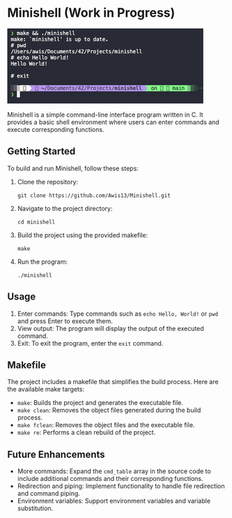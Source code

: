 # Minishell (Work in Progress)
![](001.png)

Minishell is a simple command-line interface program written in C. It provides a basic shell environment where users can enter commands and execute corresponding functions.

## Getting Started
To build and run Minishell, follow these steps:

1. Clone the repository:
   ```shell
   git clone https://github.com/Awis13/Minishell.git
   ```

2. Navigate to the project directory:
   ```shell
   cd minishell
   ```

3. Build the project using the provided makefile:
   ```shell
   make
   ```

4. Run the program:
   ```shell
   ./minishell
   ```

## Usage
1. Enter commands: Type commands such as `echo Hello, World!` or `pwd` and press Enter to execute them.
2. View output: The program will display the output of the executed command.
3. Exit: To exit the program, enter the `exit` command.

## Makefile
The project includes a makefile that simplifies the build process. Here are the available make targets:

- `make`: Builds the project and generates the executable file.
- `make clean`: Removes the object files generated during the build process.
- `make fclean`: Removes the object files and the executable file.
- `make re`: Performs a clean rebuild of the project.

## Future Enhancements
- More commands: Expand the `cmd_table` array in the source code to include additional commands and their corresponding functions.
- Redirection and piping: Implement functionality to handle file redirection and command piping.
- Environment variables: Support environment variables and variable substitution.
